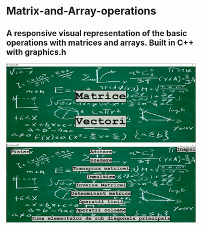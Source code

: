 # Matrix-and-Array-operations
## A responsive visual representation of the basic operations with matrices and arrays. Built in C++ with graphics.h
![alt text](https://github.com/RaulPetcu/Matrix-and-Array-operations/blob/main/img/img1.png)
![alt text](https://github.com/RaulPetcu/Matrix-and-Array-operations/blob/main/img/img2.png)

